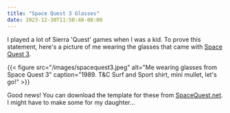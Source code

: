 ```yaml
---
title: "Space Quest 3 Glasses"
date: 2023-12-30T11:50:48-08:00
---
```


I played a lot of Sierra 'Quest' games when I was a kid. To prove this statement, here's a picture of me wearing the glasses that came with [Space Quest 3](https://www.spacequest.net/sq3/).

{{< figure src="/images/spacequest3.jpeg" alt="Me wearing glasses from Space Quest 3" caption="1989. T&C Surf and Sport shirt, mini mullet, let's go!" >}}

Good news! You can download the template for these from [SpaceQuest.net](https://www.spacequest.net/misc/goodies/snout2.pdf). I might have to make some for my daughter...
